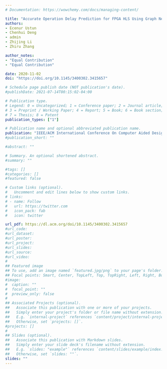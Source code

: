 ```yaml
---
# Documentation: https://wowchemy.com/docs/managing-content/

title: "Accurate Operation Delay Prediction for FPGA HLS Using Graph Neural Networks"
authors:
- Ecenur Ustun
- Chenhui Deng
- admin
- Zhijing Li
- Zhiru Zhang

author_notes:
- "Equal Contribution"
- "Equal Contribution"

date: 2020-11-02
doi: "https://doi.org/10.1145/3400302.3415657"

# Schedule page publish date (NOT publication's date).
#publishDate: 2021-07-14T00:15:02-04:00

# Publication type.
# Legend: 0 = Uncategorized; 1 = Conference paper; 2 = Journal article;
# 3 = Preprint / Working Paper; 4 = Report; 5 = Book; 6 = Book section;
# 7 = Thesis; 8 = Patent
publication_types: ["1"]

# Publication name and optional abbreviated publication name.
publication: "IEEE/ACM International Conference On Computer Aided Design (ICCAD)"
#publication_short: ""

#abstract: ""

# Summary. An optional shortened abstract.
#summary: ""

#tags: []
#categories: []
#featured: false

# Custom links (optional).
#   Uncomment and edit lines below to show custom links.
# links:
# - name: Follow
#   url: https://twitter.com
#   icon_pack: fab
#   icon: twitter

url_pdf: https://dl.acm.org/doi/10.1145/3400302.3415657
#url_code:
#url_dataset:
#url_poster:
#url_project:
#url_slides:
#url_source:
#url_video:
#
## Featured image
## To use, add an image named `featured.jpg/png` to your page's folder. 
## Focal points: Smart, Center, TopLeft, Top, TopRight, Left, Right, BottomLeft, Bottom, BottomRight.
#image:
#  caption: ""
#  focal_point: ""
#  preview_only: false
#
## Associated Projects (optional).
##   Associate this publication with one or more of your projects.
##   Simply enter your project's folder or file name without extension.
##   E.g. `internal-project` references `content/project/internal-project/index.md`.
##   Otherwise, set `projects: []`.
#projects: []
#
## Slides (optional).
##   Associate this publication with Markdown slides.
##   Simply enter your slide deck's filename without extension.
##   E.g. `slides: "example"` references `content/slides/example/index.md`.
##   Otherwise, set `slides: ""`.
slides: ""
---
```


